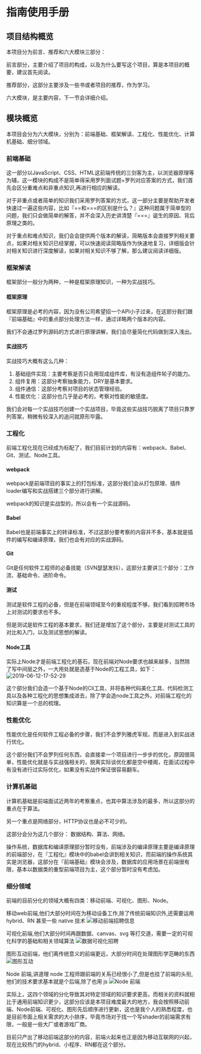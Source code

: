 # 指南使用手册

## 项目结构概览

本项目分为前言、推荐和六大模块三部分：

前言部分，主要介绍了项目的构成，以及为什么要写这个项目，算是本项目的概要，建议首先阅读。

推荐部分，这部分主要涉及一些书或者项目的推荐，作为学习。

六大模块，是主要内容，下一节会详细介绍。

## 模块概览

本项目会分为六大模块，分别为：前端基础、框架解读、工程化、性能优化、计算机基础、细分领域。

### 前端基础

这一部分以JavaScript、CSS、HTML这前端传统的三剑客为主，以浏览器原理等为辅，这一模块的构成不是简单得采用罗列面试题+罗列对应答案的方式，我们首先会区分重难点和非重点知识,再进行相应的解读。

对于非重点或者简单的知识我们采用罗列答案的方式，这一部分主要是帮助开发者快速过一遍这些内容，比如『==和===的区别是什么？』这种问题属于简单型的问题，我们只会做简单的解答，并不会深入历史讲清楚『===』诞生的原因、背后原理之类的。

对于重点和难点知识，我们会会提供两个版本的解读，简略版本会直接罗列相关要点，如果对相关知识已经掌握，可以快速阅读简略版作为快速地复习，详细版会针对相关知识进行深度解读，如果对相关知识不够了解，那么建议阅读详细版。

### 框架解读

框架部分一般分为两种，一种是框架原理知识，一种为实战技巧。

#### 框架原理

框架原理是必考的内容，因为没有公司希望招一个API小子过来，在这部分我们跟『前端基础』中的重点部分处理方法一样，通过详略两个版本的内容。

我们不会通过罗列源码的方式进行原理讲解，我们会尽量简化代码做到深入浅出。

#### 实战技巧

实战技巧大概有这么几种：
1. 基础组件实现：主要考察是否只会用现成组件库，有没有造组件轮子的能力。
2. 组件复用：这部分考察抽象能力，DRY是基本要求。
3. 组件通信：这部分考察对项目的状态管理经验。
4. 性能优化：这部分也几乎是必考的，考察对性能的敏感度。

我们会对每一个实战技巧创建一个实战项目，毕竟这些实战技巧脱离了项目只靠罗列答案，稍微有较深入的追问就原形毕露。

### 工程化

前端工程化现在已经成为标配了，我们目前计划的内容有：webpack、Babel、Git、测试、Node工具。

#### webpack
webpack是前端项目的事实上的打包标准，这部分我们会从打包原理、插件loader编写和实战搭建三个部分进行讲解。

webpack的知识是实战型的，所以会有一个实战源码。

#### Babel

Babel也是前端事实上的转译标准，不过这部分要考察的内容并不多，基本就是插件的编写和编译原理，我们也会有对应的实战源码。

#### Git

Git是任何软件工程师的必备技能（SVN瑟瑟发抖），这部分主要讲三个部分：工作流、基础命令、进阶命令。

#### 测试

测试是软件工程的必备，但是在前端领域至今的重视程度不够，我们看到招聘市场上对测试的要求也不多。

但是测试是软件工程的基本要求，我们还是增加了这个部分，主要是对测试工具的对比和入门，以及测试思想的解读。

#### Node工具
实际上Node才是前端工程化的基石，现在前端对Node要求也越来越多，当然除了写中间层之外，一大用处就是造基于Node的工程工具，如下：
![2019-06-12-17-52-29](https://xiaomuzhu-image.oss-cn-beijing.aliyuncs.com/998be8184d459d6592b2a2cacd10380b.png)

这个部分我们会造一个基于Node的Cli工具，并将各种代码美化工具、代码检测工具以及各种工程化的思想集成进去，除了学会造node工具之外，对前端工程化的知识算是一个总的梳理。

### 性能优化

性能优化是任何软件工程必备的步骤，我们不会罗列雅虎军规，而是进入到实战进行优化。

这个部分我们不会罗列任何东西，会直接拿一个项目进行一步步的优化，原因很简单，性能优化就是与实战强相关的，脱离实际谈优化都是空中楼阁，在面试过程中有没有进行过实际优化，如果没有实战作保证很容易翻车。

### 计算机基础

计算机基础是前端面试近两年的考察重点，也其中算法涉及的最多，所以这部分的重点在于算法。

另一个重点是网络部分，HTTP协议也是必不可少的。

这部分会分为这几个部分： 数据结构、算法、网络。

操作系统，数据库和编译原理部分暂时没有，前端涉及的编译原理主要是编译原理的前端部分，在『工程化』模块中的babel会讲到相关知识，而前端的操作系统其实是浏览器，这部分在『前端基础』模块会涉及，数据库的应用场景在前端很有限，基本以数据类的重型前端项目为主，这个部分暂时没有考虑加。

### 细分领域

前端的目前分化的领域大概有四类：移动前端、可视化、图形、Node。


移动web前端,他们大部分时间在为移动设备工作,除了传统前端知识外,还需要运用 hybrid、RN 甚至一些 native 技术
![移动前端招聘信息]( https://xiaomuzhu-image.oss-cn-beijing.aliyuncs.com/5efdb218b01fbe5842a03131db64eddf.png)

可视化前端,他们大部分时间再跟数据、canvas、svg 等打交道，需要一定的可视化科学的基础和相关领域算法
![数据可视化招聘]( https://xiaomuzhu-image.oss-cn-beijing.aliyuncs.com/af0f1a1d78a9216a177d8725825f17e0.png)

图形互动前端，他们离传统意义的前端更远，大部分时间在处理图形学范畴的东西
![图形互动]( https://xiaomuzhu-image.oss-cn-beijing.aliyuncs.com/1935882f80633f14b9214fdaf026ede1.png)

Node 前端,讲道理 node 工程师跟前端的关系已经很小了,但是也挂了前端的头衔,他们的技术要求基本就是个后端,除了也用 js
![Node 前端]( https://xiaomuzhu-image.oss-cn-beijing.aliyuncs.com/bfe816f0325b3b466e1dea9aacd90b5a.png)

实际上，这四个领域的分化导致其对特定领域的知识要求更高，而相关的资料就相比于通用前端知识更少，这部分应该是本项目难度最大的地方，我会按照移动前端、Node前端、可视化、图形先后顺序进行更新，这也是我个人的熟悉程度，也是目前市面上相关需求的大小排序，毕竟市场对于找一个写shader的前端需求有限，一般是一些大厂或者游戏厂商。

目前只产出了移动前端这部分的内容，前端火起来也正是因为移动互联网的兴起，现在比较热门的hybrid、小程序、RN都在这个部分。